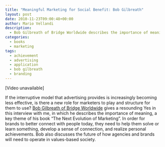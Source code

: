 ```yaml
---
title: "Meaningful Marketing for Social Benefit: Bob Gilbreath"
layout: post
date: 2010-11-23T09:00:48+00:00
author: Mario Vellandi
description:
  - Bob Gilbreath of Bridge Worldwide describes the importance of meaningful marketing, solutions, connection, and helping people realize achievements
categories:
  - books
  - marketing
tags:
  - achievement
  - advertising
  - application
  - bob gilbreath
  - branding
---
```

[Video unavailable]

If the interruptive model that advertising provides is increasingly becoming less effective, is there a new role for marketers to play and structure for them to use? [Bob Gilbreath of Bridge Worldwide](http://www.bridgeworldwide.com/) gives a resounding Yes in this interview with me, in which he describes the importance of meaning, a key theme of his book &#8220;The Next Evolution of Marketing&#8221;. In order for brands to better connect with people today, they need to help them solve or learn something, develop a sense of connection, and realize personal achievements. Bob also discusses the future of how agencies and brands will need to operate in values-based society.
